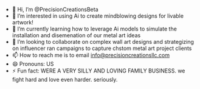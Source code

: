 - 👋 Hi, I’m @PrecisionCreationsBeta
- 👀 I’m interested in using Ai to create mindblowing designs for livable artwork!
- 🌱 I’m currently learning how to leverage Ai models to simulate the installation and disemenation of our metal art ideas
- 💞️ I’m looking to collaborate on complex wall art designs and strategizing on influencer ran campaigns to capture chstom metal art project clients
- 📫 How to reach me is to email info@precisioncreationsllc.com
- 😄 Pronouns: US
- ⚡ Fun fact: WERE A VERY SILLY AND LOVING FAMILY BUSINESS. we fight hard and love even harder. seriously. 

<!---
PrecisionCreationsBeta/PrecisionCreationsBeta is a ✨ special ✨ repository because its `README.md` (this file) appears on your GitHub profile.
You can click the Preview link to take a look at your changes.
--->
